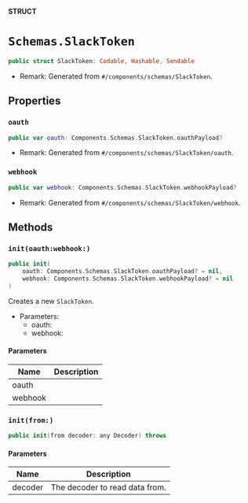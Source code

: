 **STRUCT**

# `Schemas.SlackToken`

```swift
public struct SlackToken: Codable, Hashable, Sendable
```

- Remark: Generated from `#/components/schemas/SlackToken`.

## Properties
### `oauth`

```swift
public var oauth: Components.Schemas.SlackToken.oauthPayload?
```

- Remark: Generated from `#/components/schemas/SlackToken/oauth`.

### `webhook`

```swift
public var webhook: Components.Schemas.SlackToken.webhookPayload?
```

- Remark: Generated from `#/components/schemas/SlackToken/webhook`.

## Methods
### `init(oauth:webhook:)`

```swift
public init(
    oauth: Components.Schemas.SlackToken.oauthPayload? = nil,
    webhook: Components.Schemas.SlackToken.webhookPayload? = nil
)
```

Creates a new `SlackToken`.

- Parameters:
  - oauth:
  - webhook:

#### Parameters

| Name | Description |
| ---- | ----------- |
| oauth |  |
| webhook |  |

### `init(from:)`

```swift
public init(from decoder: any Decoder) throws
```

#### Parameters

| Name | Description |
| ---- | ----------- |
| decoder | The decoder to read data from. |